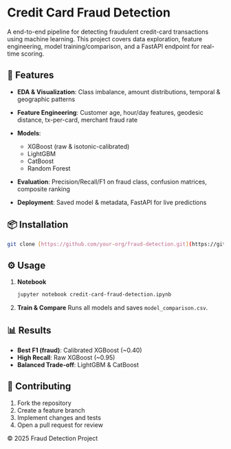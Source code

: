 # Credit Card Fraud Detection

A end-to-end pipeline for detecting fraudulent credit-card transactions using machine learning. This project covers data exploration, feature engineering, model training/comparison, and a FastAPI endpoint for real-time scoring.

## 🚀 Features

* **EDA & Visualization**: Class imbalance, amount distributions, temporal & geographic patterns
* **Feature Engineering**: Customer age, hour/day features, geodesic distance, tx-per-card, merchant fraud rate
* **Models**:

  * XGBoost (raw & isotonic-calibrated)
  * LightGBM
  * CatBoost
  * Random Forest
* **Evaluation**: Precision/Recall/F1 on fraud class, confusion matrices, composite ranking
* **Deployment**: Saved model & metadata, FastAPI for live predictions

## 📦 Installation

```bash
git clone [https://github.com/your-org/fraud-detection.git](https://github.com/sheikhtajamul38/credit-card-fraud-detection/)
```

## ⚙️ Usage

1. **Notebook**

   ```bash
   jupyter notebook credit-card-fraud-detection.ipynb
   ```
2. **Train & Compare**
   Runs all models and saves `model_comparison.csv`.


## 📊 Results

* **Best F1 (fraud)**: Calibrated XGBoost (\~0.40)
* **High Recall**: Raw XGBoost (\~0.95)
* **Balanced Trade-off**: LightGBM & CatBoost

## 🤝 Contributing

1. Fork the repository
2. Create a feature branch
3. Implement changes and tests
4. Open a pull request for review

© 2025 Fraud Detection Project

